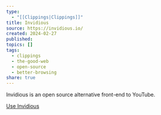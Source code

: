 ```yaml
---
type:
  - "[[Clippings|Clippings]]"
title: Invidious
source: https://invidious.io/
created: 2024-02-27
published: 
topics: []
tags:
  - clippings
  - the-good-web
  - open-source
  - better-browsing
share: true
---
```


Invidious is an open source alternative front-end to YouTube.

[Use Invidious](https://instances.invidious.io/)